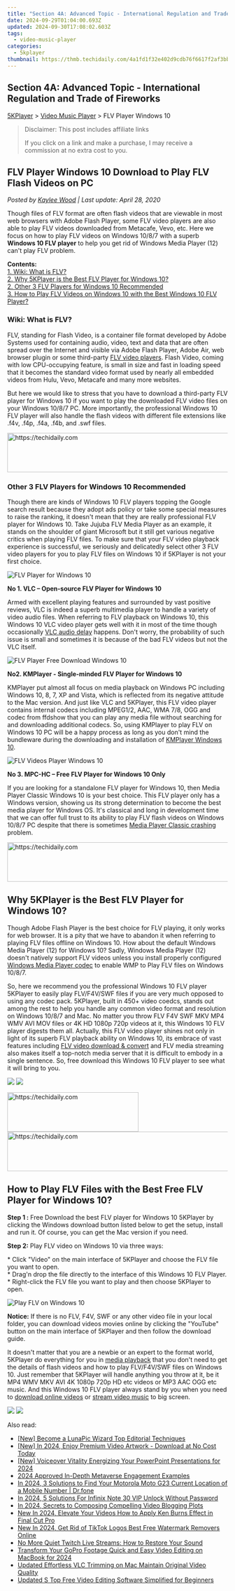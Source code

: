 ```yaml
---
title: "Section 4A: Advanced Topic - International Regulation and Trade of Fireworks"
date: 2024-09-29T01:04:00.693Z
updated: 2024-09-30T17:08:02.603Z
tags:
  - video-music-player
categories:
  - 5kplayer
thumbnail: https://thmb.techidaily.com/4a1fd1f32e402d9cdb76f6617f2af3bb610c32d546a576cbb651a68afaa24695.jpg
---
```


## Section 4A: Advanced Topic - International Regulation and Trade of Fireworks

[5KPlayer](https://tools.techidaily.com/5kplayer/products/) \> [Video Music Player](https://tools.techidaily.com/5kplayer/video-music-player/) \> FLV Player Windows 10

>  Disclaimer: This post includes affiliate links
>
>  If you click on a link and make a purchase, I may receive a commission at no extra cost to you.
>

## FLV Player Windows 10 Download to Play FLV Flash Videos on PC

 _Posted by [Kaylee Wood](https://www.quora.com/profile/Amanda-Hu-21) | Last update: April 28, 2020_

Though files of FLV format are often flash videos that are viewable in most web browsers with Adobe Flash Player, some FLV video players are also able to play FLV videos downloaded from Metacafe, Vevo, etc. Here we focus on how to play FLV videos on Windows 10/8/7 with a superb **Windows 10 FLV player** to help you get rid of Windows Media Player (12) can't play FLV problem.

**Contents:**  
[1\. Wiki: What is FLV?](https://tools.techidaily.com/5kplayer/video-music-player/)  
[2\. Why 5KPlayer is the Best FLV Player for Windows 10?](https://tools.techidaily.com/5kplayer/video-music-player/)  
[2\. Other 3 FLV Players for Windows 10 Recommended](https://tools.techidaily.com/5kplayer/video-music-player/)  
[3\. How to Play FLV Videos on Windows 10 with the Best Windows 10 FLV Player?](https://tools.techidaily.com/5kplayer/video-music-player/) 

### **Wiki: What is FLV?**

FLV, standing for Flash Video, is a container file format developed by Adobe Systems used for containing audio, video, text and data that are often spread over the Internet and visible via Adobe Flash Player, Adobe Air, web browser plugin or some third-party [FLV video players](https://tools.techidaily.com/5kplayer/video-music-player/). Flash Video, coming with low CPU-occupying feature, is small in size and fast in loading speed that it becomes the standard video format used by nearly all embedded videos from Hulu, Vevo, Metacafe and many more websites. 

But here we would like to stress that you have to download a third-party FLV player for Windows 10 if you want to play the downloaded FLV video files on your Windows 10/8/7 PC. More importantly, the professional Windows 10 FLV player will also handle the flash videos with different file extensions like .f4v, .f4p, .f4a, .f4b, and .swf files. 

<!-- affiliate ads begin -->
<a href="https://aligracehair.sjv.io/c/5597632/1886073/19272" target="_top" id="1886073">
  <img src="//a.impactradius-go.com/display-ad/19272-1886073" border="0" alt="https://techidaily.com" width="728" height="90"/>
</a>
<img height="0" width="0" src="https://aligracehair.sjv.io/i/5597632/1886073/19272" style="position:absolute;visibility:hidden;" border="0" />
<!-- affiliate ads end -->

### **Other 3 FLV Players for Windows 10 Recommended**

Though there are kinds of Windows 10 FLV players topping the Google search result because they adopt ads policy or take some special measures to raise the ranking, it doesn't mean that they are really professional FLV player for Windows 10\. Take Jujuba FLV Media Player as an example, it stands on the shoulder of giant Microsoft but it still get various negative critics when playing FLV files. To make sure that your FLV video playback experience is successful, we seriously and delicatedly select other 3 FLV video players for you to play FLV files on Windows 10 if 5KPlayer is not your first choice.

![FLV Player for Windows 10](https://www.5kplayer.com/video-music-player/img/vlc-streamer-icon-zjy-0304002.jpg) 

**No 1\. VLC – Open-source FLV Player for Windows 10**

Armed with excellent playing features and surrounded by vast positive reviews, VLC is indeed a superb multimedia player to handle a variety of video audio files. When referring to FLV playback on Windows 10, this Windows 10 VLC video player gets well with it in most of the time though occasionally [VLC audio delay](https://tools.techidaily.com/5kplayer/video-music-player/) happens. Don't worry, the probability of such issue is small and sometimes it is because of the bad FLV videos but not the VLC itself.

![FLV Player Free Download Windows 10](https://www.5kplayer.com/video-music-player/img/km-player.jpg) 

**No2\. KMPlayer - Single-minded FLV Player for Windows 10**

KMPlayer put almost all focus on media playback on Windows PC including Windows 10, 8, 7, XP and Vista, which is reflected from its negative attitude to the Mac version. And just like VLC and 5KPlayer, this FLV video player contains internal codecs including MPEG1/2, AAC, WMA 7/8, OGG and codec from ffdshow that you can play any media file without searching for and downloading additional codecs. So, using KMPlayer to play FLV on Windows 10 PC will be a happy process as long as you don't mind the bundleware during the downloading and installation of [KMPlayer Windows 10](https://tools.techidaily.com/5kplayer/video-music-player/).

![FLV Videos Player Windows 10](https://www.5kplayer.com/video-music-player/img/media-player-classic.png) 

**No 3\. MPC-HC – Free FLV Player for Windows 10 Only**

If you are looking for a standalone FLV player for Windows 10, then Media Player Classic Windows 10 is your best choice. This FLV player only has a Windows version, showing us its strong determination to become the best media player for Windows OS. It's classical and long in development time that we can offer full trust to its ability to play FLV flash videos on Windows 10/8/7 PC despite that there is sometimes [Media Player Classic crashing](https://tools.techidaily.com/5kplayer/video-music-player/) problem.

<!-- affiliate ads begin -->
<a href="https://appsumo.8odi.net/c/5597632/2151894/7443" target="_top" id="2151894">
  <img src="//a.impactradius-go.com/display-ad/7443-2151894" border="0" alt="https://techidaily.com" width="728" height="90"/>
</a>
<img height="0" width="0" src="https://appsumo.8odi.net/i/5597632/2151894/7443" style="position:absolute;visibility:hidden;" border="0" />
<!-- affiliate ads end -->

## Why 5KPlayer is the Best FLV Player for Windows 10?

Though Adobe Flash Player is the best choice for FLV playing, it only works for web browser. It is a pity that we have to abandon it when referring to playing FLV files offline on Windows 10\. How about the default Windows Media Player (12) for Windows 10? Sadly, Windows Media Player (12) doesn't natively support FLV videos unless you install properly configured [Windows Media Player codec](https://tools.techidaily.com/5kplayer/video-music-player/) to enable WMP to Play FLV files on Windows 10/8/7\. 

So, here we recommend you the professional Windows 10 FLV player 5KPlayer to easily play FLV/F4V/SWF files if you are very much opposed to using any codec pack. 5KPlayer, built in 450+ video coedcs, stands out among the rest to help you handle any common video format and resolution on Windows 10/8/7 and Mac. No matter you throw FLV F4V SWF MKV MP4 WMV AVI MOV files or 4K HD 1080p 720p videos at it, this Windows 10 FLV player digests them all. Actually, this FLV video player shines not only in light of its superb FLV playback ability on Windows 10, its embrace of vast features including [FLV video download & convert](https://tools.techidaily.com/5kplayer/youtube-download/) and FLV media streaming also makes itself a top-notch media server that it is difficult to embody in a single sentence. So, free download this Windows 10 FLV player to see what it will bring to you.

[![](https://www.5kplayer.com/video-music-player/../button/freedownwhitewin.png)](https://tools.techidaily.com/5kplayer/products/) [![](https://www.5kplayer.com/video-music-player/../button/freedownbackmac.png)](https://tools.techidaily.com/5kplayer/products/) 

<!-- affiliate ads begin -->
<a href="https://aidotcom.pxf.io/c/5597632/2129041/19576" target="_top" id="2129041">
  <img src="//a.impactradius-go.com/display-ad/19576-2129041" border="0" alt="https://techidaily.com" width="300" height="90"/>
</a>
<img height="0" width="0" src="https://aidotcom.pxf.io/i/5597632/2129041/19576" style="position:absolute;visibility:hidden;" border="0" />
<!-- affiliate ads end -->

<!-- affiliate ads begin -->
<a href="https://aligracehair.sjv.io/c/5597632/1918703/19272" target="_top" id="1918703">
  <img src="//a.impactradius-go.com/display-ad/19272-1918703" border="0" alt="https://techidaily.com" width="728" height="90"/>
</a>
<img height="0" width="0" src="https://aligracehair.sjv.io/i/5597632/1918703/19272" style="position:absolute;visibility:hidden;" border="0" />
<!-- affiliate ads end -->

## How to Play FLV Files with the Best Free FLV Player for Windows 10?

**Step 1 :** Free Download the best FLV player for Windows 10 5KPlayer by clicking the Windows download button listed below to get the setup, install and run it. Of course, you can get the Mac version if you need.

**Step 2:** Play FLV video on Windows 10 via three ways:

\* Click "Video" on the main interface of 5KPlayer and choose the FLV file you want to open.  
 \* Drag'n drop the file directly to the interface of this Windows 10 FLV Player.  
 \* Right-click the FLV file you want to play and then choose 5KPlayer to open.

![Play FLV on Windows 10](https://www.5kplayer.com/video-music-player/img/dav-player-308.jpg) 

**Notice:** If there is no FLV, F4V, SWF or any other video file in your local folder, you can download videos movies online by clicking the "YouTube" button on the main interface of 5KPlayer and then follow the download guide.

It doesn't matter that you are a newbie or an expert to the format world, 5KPlayer do everything for you in [media playback](https://tools.techidaily.com/5kplayer/video-music-player/) that you don't need to get the details of flash videos and how to play FLV/F4V/SWF files on Windows 10\. Just remember that 5KPlayer will handle anything you throw at it, be it MP4 WMV MKV AVI 4K 1080p 720p HD etc videos or MP3 AAC OGG etc music. And this Windows 10 FLV player always stand by you when you need to [download online videos](https://tools.techidaily.com/5kplayer/youtube-download/) or [stream video music](https://tools.techidaily.com/5kplayer/airplay/) to big screen.

[![](https://www.5kplayer.com/video-music-player/../button/freedownwhitewin.png)](https://tools.techidaily.com/5kplayer/products/) [![](https://www.5kplayer.com/video-music-player/../button/freedownbackmac.png)](https://tools.techidaily.com/5kplayer/products/)

<ins class="adsbygoogle"
     style="display:block"
     data-ad-format="autorelaxed"
     data-ad-client="ca-pub-7571918770474297"
     data-ad-slot="1223367746"></ins>

<ins class="adsbygoogle"
     style="display:block"
     data-ad-client="ca-pub-7571918770474297"
     data-ad-slot="8358498916"
     data-ad-format="auto"
     data-full-width-responsive="true"></ins>

<span class="atpl-alsoreadstyle">Also read:</span>
<div><ul>
<li><a href="https://extra-tips.techidaily.com/new-become-a-lunapic-wizard-top-editorial-techniques/"><u>[New] Become a LunaPic Wizard Top Editorial Techniques</u></a></li>
<li><a href="https://facebook-record-videos.techidaily.com/new-in-2024-enjoy-premium-video-artwork-download-at-no-cost-today/"><u>[New] In 2024, Enjoy Premium Video Artwork - Download at No Cost Today</u></a></li>
<li><a href="https://on-screen-recording.techidaily.com/new-voiceover-vitality-energizing-your-powerpoint-presentations-for-2024/"><u>[New] Voiceover Vitality Energizing Your PowerPoint Presentations for 2024</u></a></li>
<li><a href="https://some-techniques.techidaily.com/2024-approved-in-depth-metaverse-engagement-examples/"><u>2024 Approved In-Depth Metaverse Engagement Examples</u></a></li>
<li><a href="https://android-location-track.techidaily.com/in-2024-3-solutions-to-find-your-motorola-moto-g23-current-location-of-a-mobile-number-drfone-by-drfone-virtual-android/"><u>In 2024, 3 Solutions to Find Your Motorola Moto G23 Current Location of a Mobile Number | Dr.fone</u></a></li>
<li><a href="https://unlock-android.techidaily.com/in-2024-5-solutions-for-infinix-note-30-vip-unlock-without-password-by-drfone-android/"><u>In 2024, 5 Solutions For Infinix Note 30 VIP Unlock Without Password</u></a></li>
<li><a href="https://extra-guidance.techidaily.com/in-2024-secrets-to-composing-compelling-video-blogging-plots/"><u>In 2024, Secrets to Composing Compelling Video Blogging Plots</u></a></li>
<li><a href="https://video-ai-editor.techidaily.com/new-in-2024-elevate-your-videos-how-to-apply-ken-burns-effect-in-final-cut-pro/"><u>New In 2024, Elevate Your Videos How to Apply Ken Burns Effect in Final Cut Pro</u></a></li>
<li><a href="https://video-ai-editor.techidaily.com/new-in-2024-get-rid-of-tiktok-logos-best-free-watermark-removers-online/"><u>New In 2024, Get Rid of TikTok Logos Best Free Watermark Removers Online</u></a></li>
<li><a href="https://win-answers.techidaily.com/no-more-quiet-twitch-live-streams-how-to-restore-your-sound/"><u>No More Quiet Twitch Live Streams: How to Restore Your Sound</u></a></li>
<li><a href="https://video-ai-editor.techidaily.com/transform-your-gopro-footage-quick-and-easy-video-editing-on-macbook-for-2024/"><u>Transform Your GoPro Footage Quick and Easy Video Editing on MacBook for 2024</u></a></li>
<li><a href="https://video-ai-editor.techidaily.com/updated-effortless-vlc-trimming-on-mac-maintain-original-video-quality/"><u>Updated Effortless VLC Trimming on Mac Maintain Original Video Quality</u></a></li>
<li><a href="https://video-ai-editor.techidaily.com/updated-s-top-free-video-editing-software-simplified-for-beginners/"><u>Updated S Top Free Video Editing Software Simplified for Beginners</u></a></li>
</ul></div>

